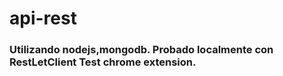 # api-rest

### Utilizando nodejs,mongodb. Probado localmente con RestLetClient Test chrome extension.
